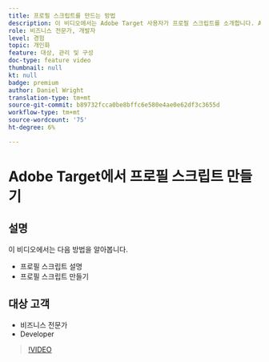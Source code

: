```yaml
---
title: 프로필 스크립트를 만드는 방법
description: 이 비디오에서는 Adobe Target 사용자가 프로필 스크립트를 소개합니다. Adobe Target에 대한 경험이 있고 프로필 스크립트를 사용하여 보다 전문적인 타깃팅 또는 대상자 생성을 수행하는 방법에 대한 기본 사항을 알고 싶은 경우 이 비디오를 보십시오.
role: 비즈니스 전문가, 개발자
level: 경험
topic: 개인화
feature: 대상, 관리 및 구성
doc-type: feature video
thumbnail: null
kt: null
badge: premium
author: Daniel Wright
translation-type: tm+mt
source-git-commit: b89732fcca0be8bffc6e580e4ae0e62df3c3655d
workflow-type: tm+mt
source-wordcount: '75'
ht-degree: 6%

---
```



# Adobe Target에서 프로필 스크립트 만들기

## 설명

이 비디오에서는 다음 방법을 알아봅니다.

* 프로필 스크립트 설명
* 프로필 스크립트 만들기

## 대상 고객

* 비즈니스 전문가
* Developer

>[!VIDEO](https://video.tv.adobe.com/v/17394/?quality=12)